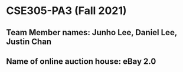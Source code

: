 # CSE305-PA3 (Fall 2021)
## Team Member names: Junho Lee, Daniel Lee, Justin Chan 
## Name of online auction house: eBay 2.0
